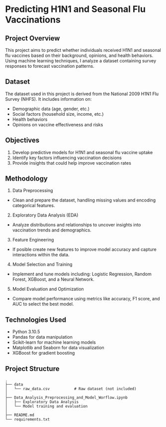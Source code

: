 # Predicting H1N1 and Seasonal Flu Vaccinations

## Project Overview

This project aims to predict whether individuals received H1N1 and seasonal flu vaccines based on their background, opinions, and health behaviors. Using machine learning techniques, I analyze a dataset containing survey responses to forecast vaccination patterns.

## Dataset

The dataset used in this project is derived from the National 2009 H1N1 Flu Survey (NHFS). It includes information on:

- Demographic data (age, gender, etc.)
- Social factors  (household size, income, etc.)
- Health behaviors
- Opinions on vaccine effectiveness and risks

## Objectives

1. Develop predictive models for H1N1 and seasonal flu vaccine uptake
2. Identify key factors influencing vaccination decisions
3. Provide insights that could help improve vaccination rates

## Methodology

1. Data Preprocessing
- Clean and prepare the dataset, handling missing values and encoding categorical features.
2. Exploratory Data Analysis (EDA)
- Analyze distributions and relationships to uncover insights into vaccination trends and demographics.
3. Feature Engineering
- If posible create new features to improve model accuracy and capture interactions within the data.
4. Model Selection and Training
- Implement and tune models including: Logistic Regression, Random Forest, XGBoost, and a Neural Network.
5. Model Evaluation and Optimization
- Compare model performance using metrics like accuracy, F1 score, and AUC to select the best model.

## Technologies Used

- Python 3.10.5
- Pandas for data manipulation
- Scikit-learn for machine learning models
- Matplotlib and Seaborn for data visualization
- XGBoost for gradient boosting

## Project Structure

```
.
├── data
│   └── raw_data.csv           # Raw dataset (not included)
│   
├── Data_Analysis_Preprocessing_and_Model_Worflow.ipynb
│   ├── Exploratory Data Analysis
│   └── Model training and evaluation
│
├── README.md          
└── requirements.txt        
```
